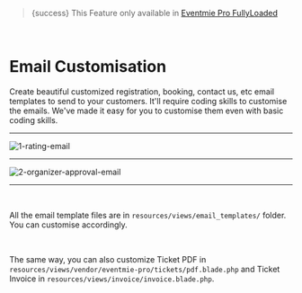 > {success} This Feature only available in [Eventmie Pro FullyLoaded](https://classiebit.com/eventmie-pro-fullyloaded)

<br>

# Email Customisation

Create beautiful customized registration, booking, contact us, etc email templates to send to your customers. It'll require coding skills to customise the emails. We've made it easy for you to customise them even with basic coding skills.

---

![1-rating-email](https://eventmie-pro-docs.classiebit.com//images/fullyloaded/1-rating-email.png "1-rating-email")

---

![2-organizer-approval-email](https://eventmie-pro-docs.classiebit.com//images/v2/EventmieProFullyLoadedV2.0/successfulbooking.png "2-organizer-approval-email")

---

<br>

All the email template files are in `resources/views/email_templates/` folder. You can customise accordingly.

<br>

The same way, you can also customize Ticket PDF in `resources/views/vendor/eventmie-pro/tickets/pdf.blade.php` and Ticket Invoice in `resources/views/invoice/invoice.blade.php`.

